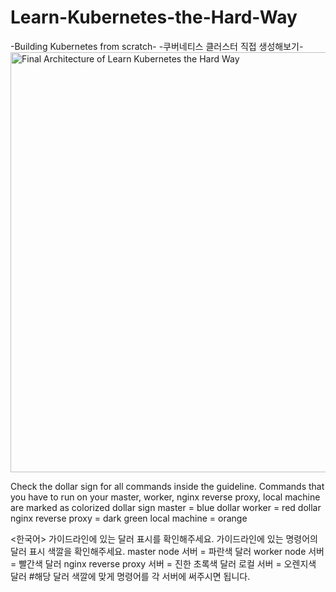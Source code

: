 # Learn-Kubernetes-the-Hard-Way
-Building Kubernetes from scratch-
-쿠버네티스 클러스터 직접 생성해보기-
<img width="672" alt="Final Architecture of Learn Kubernetes the Hard Way" src="https://user-images.githubusercontent.com/92728844/204950334-2b117117-5775-4143-b542-981ce7e5aa82.png">

<English>
Check the dollar sign for all commands inside the guideline.
Commands that you have to run on your master, worker, nginx reverse proxy, local machine are marked as colorized dollar sign
master = blue dollar
worker = red dollar
nginx reverse proxy = dark green
local machine = orange

<한국어>
가이드라인에 있는 달러 표시를 확인해주세요.
가이드라인에 있는 명령어의 달러 표시 색깔을 확인해주세요.
master node 서버 = 파란색 달러
worker node 서버 = 빨간색 달러
nginx reverse proxy 서버 = 진한 초록색 달러
로컬 서버 = 오렌지색 달러
#해당 달러 색깔에 맞게 명령어를 각 서버에 써주시면 됩니다.

